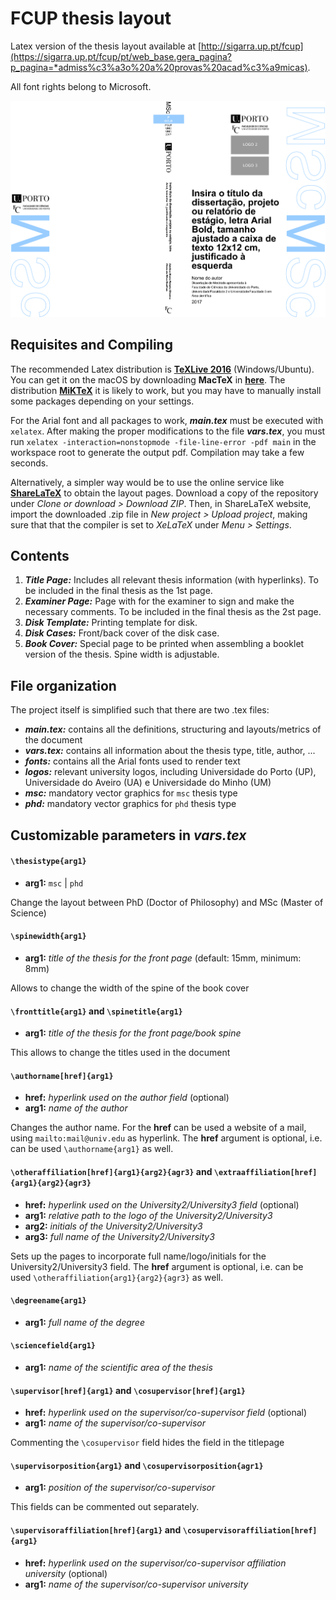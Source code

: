 # FCUP thesis layout 

Latex version of the thesis layout available at [http://sigarra.up.pt/fcup](https://sigarra.up.pt/fcup/pt/web_base.gera_pagina?p_pagina=*admiss%c3%a3o%20a%20provas%20acad%c3%a9micas).

All font rights belong to Microsoft.

![Example book cover](main.png)


## Requisites and Compiling

The recommended Latex distribution is [**TeXLive 2016**](https://www.tug.org/texlive) (Windows/Ubuntu). You can get it on the macOS by downloading **MacTeX** in [**here**](https://www.tug.org/mactex). The distribution [**MiKTeX**](https://miktex.org/) it is likely to work, but you may have to manually install some packages depending on your settings. 

For the Arial font and all packages to work, **_main.tex_** must be executed with `xelatex`. After making the proper modifications to the file **_vars.tex_**, you must run `xelatex -interaction=nonstopmode -file-line-error -pdf main` in the workspace root to generate the output pdf. Compilation may take a few seconds.

Alternatively, a simpler way would be to use the online service like [**ShareLaTeX**](https://www.sharelatex.com) to obtain the layout pages. Download a copy of the repository under _Clone or download > Download ZIP_. Then, in ShareLaTeX website, import the downloaded .zip file in _New project > Upload project_, making sure that that the compiler is set to _XeLaTeX_ under _Menu > Settings_.


## Contents

1. **_Title Page:_** Includes all relevant thesis information (with hyperlinks). To be included in the final thesis as the 1st page.
2. **_Examiner Page:_** Page with for the examiner to sign and make the necessary comments. To be included in the final thesis as the 2st page.
3. **_Disk Template:_** Printing template for disk.
4. **_Disk Cases:_** Front/back cover of the disk case.
5. **_Book Cover:_** Special page to be printed when assembling a booklet version of the thesis. Spine width is adjustable.


## File organization

The project itself is simplified such that there are two .tex files:
- **_main.tex:_** contains all the definitions, structuring and layouts/metrics of the document
- **_vars.tex:_** contains all information about the thesis type, title, author, ...
- **_fonts:_** contains all the Arial fonts used to render text
- **_logos:_** relevant university logos, including Universidade do Porto (UP), Universidade do Aveiro (UA) e Universidade do Minho (UM)
- **_msc:_** mandatory vector graphics for `msc` thesis type
- **_phd:_** mandatory vector graphics for `phd` thesis type


## Customizable parameters in **_vars.tex_**

#### `\thesistype{arg1}` 

- **arg1:**  `msc` | `phd`

Change the layout between PhD (Doctor of Philosophy) and MSc (Master of Science)

#### `\spinewidth{arg1}` 

- **arg1:** _title of the thesis for the front page_ (default: 15mm, minimum: 8mm)

Allows to change the width of the spine of the book cover

#### `\fronttitle{arg1}` and `\spinetitle{arg1}` 

- **arg1:**  _title of the thesis for the front page/book spine_

This allows to change the titles used in the document

#### `\authorname[href]{arg1}` 

- **href:** _hyperlink used on the author field_ (optional)
- **arg1:** _name of the author_

Changes the author name. For the **href** can be used a website of a mail, using `mailto:mail@univ.edu` as hyperlink.
The **href** argument is optional, i.e. can be used `\authorname{arg1}` as well.

#### `\otheraffiliation[href]{arg1}{arg2}{agr3}` and `\extraaffiliation[href]{arg1}{arg2}{agr3}`

- **href:** _hyperlink used on the University2/University3 field_ (optional)
- **arg1:** _relative path to the logo of the University2/University3_
- **arg2:** _initials of the University2/University3_
- **arg3:** _full name of the University2/University3_

Sets up the pages to incorporate full name/logo/initials for the University2/University3 field.
The **href** argument is optional, i.e. can be used `\otheraffiliation{arg1}{arg2}{agr3}` as well.

#### `\degreename{arg1}` 

- **arg1:** _full name of the degree_

#### `\sciencefield{arg1}` 

- **arg1:** _name of the scientific area of the thesis_

#### `\supervisor[href]{arg1}` and `\cosupervisor[href]{arg1}`

- **href:** _hyperlink used on the supervisor/co-supervisor field_ (optional)
- **arg1:** _name of the supervisor/co-supervisor_

Commenting the `\cosupervisor` field hides the field in the titlepage

#### `\supervisorposition{arg1}` and `\cosupervisorposition{agr1}`

- **arg1:** _position of the supervisor/co-supervisor_

This fields can be commented out separately.

#### `\supervisoraffiliation[href]{arg1}` and `\cosupervisoraffiliation[href]{arg1}`

- **href:** _hyperlink used on the supervisor/co-supervisor affiliation university_ (optional)
- **arg1:** _name of the supervisor/co-supervisor university_
